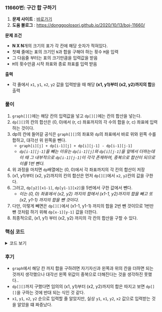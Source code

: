 ### 11660번: 구간 합 구하기

1. **문제 사이트** : [바로가기](https://www.acmicpc.net/problem/11660)
2. **도움 블로그** : https://donggoolosori.github.io/2020/10/13/boj-11660/

**문제 조건**
- **N X N**개의 크기의 표가 각 칸에 해당 숫자가 적혀있다.
- 첫쨰 줄에는 표의 크기인 `N`과 합을 구해야 하는 횟수 `M`을 입력
- 그 다음줄 부터는 표의 크기만큼을 입력값을 받음
- `M`의 횟수만큼 시작 좌표와 종료 좌표를 입력 받음

**출력**  
- 각 줄에서 `x1`, `y1`, `x2`, `y2` 값을 입력받을 때 해당 **(x1, y1)부터 (x2, y2)까지의 합**을 출력

### 풀이
1. `graph[][]`에는 해당 칸의 입력값을 넣고 `dp[][]`에는 칸의 합산을 넣는다.
2. `dp[][]`의 칸의 합산은 (0, 0)에서 (r, c) 좌표까지의 각 수의 합을 (r, c) 좌표에 입력하는 것이다.
3. dp의 칸에 들어갈 공식은 `graph[][]`의 좌표와 `dp`의 좌표에서 바로 위와 왼쪽 수를 합하고, 대각선 위 왼쪽을 뺀다.
    - `graph[i][j] + dp[i-1][j] + dp[i][j-1] - dp[i-1][j-1]`
    - _`dp[i-1][j-1]`을 빼는 이유는 `dp[i-1][j]`와 `dp[i][j-1]`을 앞에서 더하는데 이 때 그 내부적으로 `dp[i-1][j-1]`이 각각 존재하여, 중복으로 합산이 되므로 이를 1번 뺀다._
4. 위 과정을 마치면 `dp`배열에는 (0, 0)에서 각 좌표까지의 각 칸의 합산이 저장
5. (x1, y1)부터 (x2, y2)까지의 칸의 합산은 먼저 `dp[][]`에서 `x2`, `y2`칸의 값을 구한다.
6. 그러고, `dp[y2][x1-1]`, `dp[y1-1][x2]`을 5번에서 구한 값에서 뺀다. 
    - _이는 (0, 0) 좌표에서 (x2, y2) 까지의 합에서 (x1-1, y2)까지의 합을 빼고 또 (x2, y1-1) 까지의 합을 뺀 것이다._
7. 다만, 이렇게 빼면은 `dp[][]`에서 (x1-1, y1-1) 까지의 합을 2번 뺀 것이므로 1번만 뺸 것처럼 하기 위해 `dp[x-1][y-1]` 값을 더한다.
8. 최종적으로, (x1, y1) 부터 (x2, y2) 까지의 각 칸의 합산을 구할 수 있다.

### 핵심 코드

<details>
<summary>코드 보기</summary>

```cpp
void input() {
    cin >> n >> m;
    for(int i = 1; i <= n; i++) {
        for(int j = 1; j <= n; j++) {
            cin >> graph[i][j];
            dp[i][j] = graph[i][j] + dp[i-1][j] + dp[i][j-1] - dp[i-1][j-1];
        }
    }
    // debugging();
}

void solve() {
    int x1, x2, y1, y2;
    while(m--) {
        cin >> y1 >> x1 >> y2 >> x2;
        cout << dp[y2][x2] - dp[y1-1][x2] - dp[y2][x1-1] + dp[y1-1][x1-1] << "\n";
    }
}
```
- `graph`와 `dp`를 모든 값이 0으로 초기화
- 반복문의 시작 값을 1로 설정한다. `i`와 `j`에서 1을 뺀 값이 0인데 dp의 0의 좌표는 어차피 값이 0이므로 상관없다.
- `dp[][]`은 (0, 0) 부터 해당 칸까지의 합을 넣으므로 자기자신 위치값과 `dp`의 위, 왼쪽 좌표 값을 더하고 대각선 왼쪽 위 값을 뺸다.
- `x1`, `x2`, `y1`, `y2`의 입력받을 수 있는 자료형을 선언하고 값을 저장
- `dp[x2][y2]` 값에서 (x1, y1) 까지의 값을 구해서 빼는 것이므로 `dp[][]`을 구하는 방식의 반대로 하면은 어렵지 않게 구할 수 있다.
- 따라서, 이 값을 출력하면은 정답

</details>

### 후기
- `graph`에서 해당 칸 까지 합을 구하려면 자기자신과 왼쪽과 위의 칸을 더하면 되는 것까지 생각했으나 대각선 왼쪽 위값이 중복으로 더해진다는 것을 생각하진 못했다..
- `dp[][]`까지 구했다면 임의의 (x1, y1)부터 (x2, y2)까지의 합은 따지고 보면 `dp[][]`을 구하는 것에 반대 되는 식인 것 같다.
- `x1`, `y1`, `x2`, `y2` 순으로 입력할 줄 알았지만, 실상 `y1`, `x1`, `y2`, `x2` 값으로 입력받는 것을 알았을 떄 짜증났다.